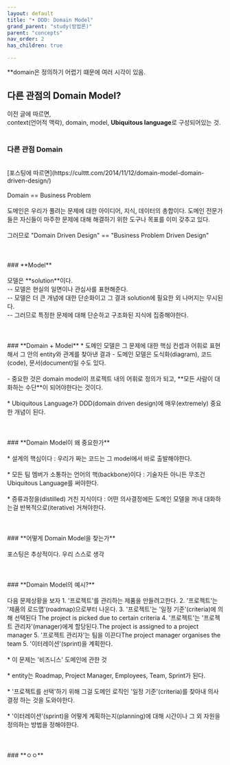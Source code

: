 ```yaml
---
layout: default
title: "• DDD: Domain Model"
grand_parent: "study(방법론)"
parent: "concepts"
nav_order: 2
has_children: true

---
```


**domain은 정의하기 어렵기 떄문에 여러 시각이 있음.
<br>

## 다른 관점의 Domain Model?

이전 글에 따르면,
<br>context(언어적 맥락), domain, model, **Ubiquitous language**로 구성되어있는 것.
<br><br>
### **다른 관점 Domain**
<br>
[포스팅에 따르면](https://culttt.com/2014/11/12/domain-model-domain-driven-design/)
<br><br>Domain == Business Problem
<br><br>도메인은 우리가 풀려는 문제에 대한 아이디어, 지식, 데이터의 총합이다. 도메인 전문가들은 자신들이 마주한 문제에 대해 해결하기 위한 도구나 목표를 이미 갖추고 있다.
<br><br>그러므로 "Domain Driven Design" == "Business Problem Driven Design"
<br><br><br><br>
### **Model**
<br><br>모델은 **solution**이다.
<br>-- 모델은 현실의 일면이나 관심사를 표현해준다.
<br>-- 모델은 더 큰 개념에 대한 단순화이고 그 결과 solution에 필요한 외 나머지는 무시된다.
<br>-- 그러므로 특정한 문제에 대해 단순하고 구조화된 지식에 집중해야한다.
<br><br><br><br>
### **Domain + Model**
* 도메인 모델은 그 문제에 대한 핵심 컨셉과 어휘로 표현해서 그 안의 entity와 관계를 찾아낸 결과
- 도메인 모델은 도식화(diagram), 코드(code), 문서(document)일 수도 있다.
<br><br> - 중요한 것은 domain model이 프로젝트 내의 어휘로 정의가 되고, **모든 사람이 대화하는 수단**이 되어야한다는 것이다.
<br><br>* Ubiquitous Language가 DDD(domain driven design)에 매우(extremely) 중요한 개념이 된다.
<br><br><br><br>
### **Domain Model이 왜 중요한가**
<br><br>* 설계의 핵심이다 : 우리가 짜는 코드는 그 model에서 바로 출발해야한다.
<br><br>* 모든 팀 멤버가 소통하는 언어의 핵(backbone)이다 : 기술자든 아니든 무조건 Ubiquitous Language를 써야한다.
<br><br>* 증류과정을(distilled) 거친 지식이다 : 어떤 의사결정에든 도메인 모델을 꺼내 대화하는걸 반복적으로(iterative) 거쳐야한다.
<br><br><br><br>
### **어떻게 Domain Model을 찾는가**
<br><br>포스팅은 추상적이다. 우리 스스로 생각
<br><br><br><br>
### **Domain Model의 예시?**
<br><br>다음 문제상황을 보자
1. '프로젝트'를 관리하는 제품을 만들려고한다.
2. '프로젝트'는 '제품의 로드맵'(roadmap)으로부터 나온다.
3. '프로젝트'는 '일정 기준'(criteria)에 의해 선택된다 The project is picked due to certain criteria
4. '프로젝트'는 '프로젝트 관리자'(manager)에게 할당된다.The project is assigned to a project manager
5. '프로젝트 관리자'는 팀을 이끈다The project manager organises the team
5. '이터레이션'(sprint)을 계획한다.
<br><br> * 이 문제는 '비즈니스' 도메인에 관한 것
<br><br> * entity는 Roadmap, Project Manager, Employees, Team, Sprint가 된다.
<br><br> * '프로젝트를 선택'하기 위해 그걸 도메인 로직인 '일정 기준'(criteria)를 찾아내 의사결정 하는 것을 도와야한다.
<br><br> * '이터레이션'(sprint)을 어떻게 계획하는지(planning)에 대해 시간이나 그 외 자원을 정의하는 방법을 정해야한다.
<br><br><br><br>
### **ㅇㅇ**